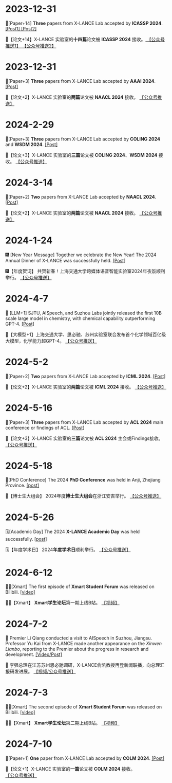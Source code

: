 # 2023-12-31

📃[Paper+14] **Three** papers from X-LANCE Lab accepted by **ICASSP 2024**. <a href="https://mp.weixin.qq.com/s/OwneRjQfcdmeORCVijl0og"> [Post1] </a> <a href="https://mp.weixin.qq.com/s/7GdYKCw8QYlaWHuxj8ZpqA"> [Post2] </a>

📃【论文+14】X-LANCE 实验室的**十四篇**论文被 **ICASSP 2024** 接收。<a href="https://mp.weixin.qq.com/s/OwneRjQfcdmeORCVijl0og"> 【公众号推送1】 </a> <a href="https://mp.weixin.qq.com/s/7GdYKCw8QYlaWHuxj8ZpqA"> 【公众号推送2】 </a>

# 2023-12-31

📃[Paper+3] **Three** papers from X-LANCE Lab accepted by **AAAI 2024**. <a href="https://mp.weixin.qq.com/s/Zk_UfIgHzXUwyi3RypIGYw"> [Post] </a>

📃【论文+2】X-LANCE 实验室的**两篇**论文被 **NAACL 2024** 接收。 <a href="https://mp.weixin.qq.com/s/U0O9SxLa2kqJh0IyDeiLYQ"> 【公众号推送】</a>

# 2024-2-29

📃[Paper+3] **Three** papers from X-LANCE Lab accepted by **COLING 2024** and **WSDM 2024**. <a href="https://mp.weixin.qq.com/s/po_WpFtMembsME7Wl5NlRg"> [Post] </a>

📃【论文+3】X-LANCE 实验室的**三篇**论文被 **COLING 2024**、**WSDM 2024** 接收。 <a href="https://mp.weixin.qq.com/s/po_WpFtMembsME7Wl5NlRg"> 【公众号推送】</a>

# 2024-3-14

📃[Paper+2] **Two** papers from X-LANCE Lab accepted by **NAACL 2024**. <a href="https://mp.weixin.qq.com/s/U0O9SxLa2kqJh0IyDeiLYQ"> [Post] </a>

📃【论文+2】X-LANCE 实验室的**两篇**论文被 **NAACL 2024** 接收。 <a href="https://mp.weixin.qq.com/s/U0O9SxLa2kqJh0IyDeiLYQ"> 【公众号推送】</a>

# 2024-1-24

🎆 [New Year Message] Together we celebrate the New Year! The 2024 Annual Dinner of X-LANCE was successfully held. <a href="https://mp.weixin.qq.com/s/gFC4Sfmf0XCxdWt8OZ-V_w"> [Post] </a>

🎆【年度贺词】 共贺新春！上海交通大学跨媒体语音智能实验室2024年夜饭顺利举行。 <a href="https://mp.weixin.qq.com/s/gFC4Sfmf0XCxdWt8OZ-V_w"> 【公众号推送】 </a>

# 2024-4-7

🤗 [LLM+1] SJTU, AISpeech, and Suzhou Labs jointly released the first 10B scale large model in chemistry, with chemical capability outperforming GPT-4. <a href="https://mp.weixin.qq.com/s/gFC4Sfmf0XCxdWt8OZ-V_w"> [Post] </a>

🤗【大模型+1】上海交通大学、思必驰、苏州实验室联合发布首个化学领域百亿级大模型，化学能力超GPT-4。 <a href="https://mp.weixin.qq.com/s/h3BF-UEnQGRxv6OsgbtZWg"> 【公众号推送】 </a>

# 2024-5-2

📃[Paper+2] **Two** papers from X-LANCE Lab accepted by **ICML 2024**. <a href="https://mp.weixin.qq.com/s/7bzGc_ayMOiPlqFnWAJrVA"> [Post] </a>

📃【论文+2】X-LANCE 实验室的**两篇**论文被 **ICML 2024** 接收。 <a href="https://mp.weixin.qq.com/s/7bzGc_ayMOiPlqFnWAJrVA"> 【公众号推送】</a>

# 2024-5-16

📃[Paper+3] **Three** papers from X-LANCE Lab accepted by **ACL 2024** main conference or findings of ACL. <a href="https://mp.weixin.qq.com/s/S7JVSiToKgV8Su3qA32k0A"> [Post] </a>

📃【论文+3】X-LANCE 实验室的**三篇**论文被 **ACL 2024** 主会或Findings接收。 <a href="https://mp.weixin.qq.com/s/S7JVSiToKgV8Su3qA32k0A"> 【公众号推送】</a>

# 2024-5-18

🌄[PhD Conference] The 2024 **PhD Conference** was held in Anji, Zhejiang Province. <a href="https://mp.weixin.qq.com/s/agsC-qdAVYhLJZXL34l5Jg"> [post] </a>

🌄【博士生大组会】 2024年度**博士生大组会**在浙江安吉举行。 <a href="https://mp.weixin.qq.com/s/agsC-qdAVYhLJZXL34l5Jg"> 【公众号推送】 </a>

# 2024-5-26

🗓️️[Academic Day] The 2024 **X-LANCE Academic Day** was held successfully. <a href="https://mp.weixin.qq.com/s/b3Rp5J1RYTk-mMPBrztkFQ"> [post] </a>

🗓️【年度学术日】 2024**年度学术日**顺利举行。 <a href="https://mp.weixin.qq.com/s/b3Rp5J1RYTk-mMPBrztkFQ"> 【公众号推送】 </a>

# 2024-6-12

🧑‍💻[Xmart] The first episode of **Xmart Student Forum** was released on Bilibili. <a href="https://www.bilibili.com/video/BV1FJ4m137ZB"> [video] </a>

🧑‍💻【Xmart】 **Xmart学生论坛**第一期上线B站。 <a href="https://www.bilibili.com/video/BV1FJ4m137ZB"> 【视频】 </a> 

# 2024-7-2

💪 Premier Li Qiang conducted a visit to AISpeech in Suzhou, Jiangsu. Professor Yu Kai from X-LANCE made another appearance on the *Xinwen Lianbo*, reporting to the Premier about the progress in research and development. <a href="https://mp.weixin.qq.com/s/wUpLnrBs9W1TfxuqMclCLw"> [Video/Post] </a>

💪 李强总理在江苏苏州思必驰调研，X-LANCE俞凯教授再登新闻联播，向总理汇报研发进展。 <a href="https://mp.weixin.qq.com/s/wUpLnrBs9W1TfxuqMclCLw"> 【视频/公众号推送】</a>

# 2024-7-3

🧑‍💻[Xmart] The second episode of **Xmart Student Forum** was released on Bilibili. <a href="https://www.bilibili.com/video/BV1qihreEE6L"> [video] </a>

🧑‍💻【Xmart】 **Xmart学生论坛**第二期上线B站。 <a href="https://www.bilibili.com/video/BV1qihreEE6L"> 【视频】 </a> 

# 2024-7-10

📃[Paper+1] **One** paper from X-LANCE Lab accepted by **COLM 2024**. <a href="https://mp.weixin.qq.com/s/RDm-KWKaa0KOSawedDoRxQ"> [Post] </a>

📃【论文+1】X-LANCE 实验室的**一篇**论文被 **COLM 2024** 接收。 <a href="https://mp.weixin.qq.com/s/RDm-KWKaa0KOSawedDoRxQ"> 【公众号推送】</a>

